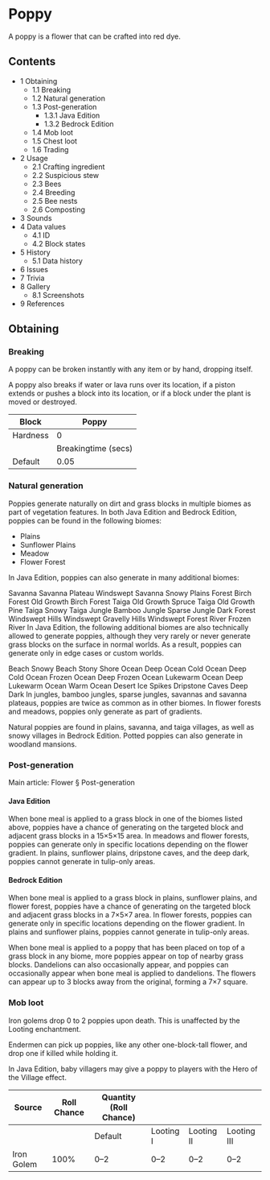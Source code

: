 # Poppy
A poppy is a flower that can be crafted into red dye.

## Contents
- 1 Obtaining
	- 1.1 Breaking
	- 1.2 Natural generation
	- 1.3 Post-generation
		- 1.3.1 Java Edition
		- 1.3.2 Bedrock Edition
	- 1.4 Mob loot
	- 1.5 Chest loot
	- 1.6 Trading
- 2 Usage
	- 2.1 Crafting ingredient
	- 2.2 Suspicious stew
	- 2.3 Bees
	- 2.4 Breeding
	- 2.5 Bee nests
	- 2.6 Composting
- 3 Sounds
- 4 Data values
	- 4.1 ID
	- 4.2 Block states
- 5 History
	- 5.1 Data history
- 6 Issues
- 7 Trivia
- 8 Gallery
	- 8.1 Screenshots
- 9 References

## Obtaining
### Breaking
A poppy can be broken instantly with any item or by hand, dropping itself.

A poppy also breaks if water or lava runs over its location, if a piston extends or pushes a block into its location, or if a block under the plant is moved or destroyed.

| Block    | Poppy               |
|----------|---------------------|
| Hardness | 0                   |
|          | Breakingtime (secs) |
| Default  | 0.05                |

### Natural generation
Poppies generate naturally on dirt and grass blocks in multiple biomes as part of vegetation features. In both Java Edition and Bedrock Edition, poppies can be found in the following biomes:

- Plains
- Sunflower Plains
- Meadow
- Flower Forest

In Java Edition, poppies can also generate in many additional biomes:


Savanna
Savanna Plateau
Windswept Savanna
Snowy Plains
Forest
Birch Forest
Old Growth Birch Forest
Taiga
Old Growth Spruce Taiga
Old Growth Pine Taiga
Snowy Taiga
Jungle
Bamboo Jungle
Sparse Jungle
Dark Forest
Windswept Hills
Windswept Gravelly Hills
Windswept Forest
River
Frozen River
In Java Edition, the following additional biomes are also technically allowed to generate poppies, although they very rarely or never generate grass blocks on the surface in normal worlds. As a result, poppies can generate only in edge cases or custom worlds.


Beach
Snowy Beach
Stony Shore
Ocean
Deep Ocean
Cold Ocean
Deep Cold Ocean
Frozen Ocean
Deep Frozen Ocean
Lukewarm Ocean
Deep Lukewarm Ocean
Warm Ocean
Desert
Ice Spikes
Dripstone Caves
Deep Dark
In jungles, bamboo jungles, sparse jungles, savannas and savanna plateaus, poppies are twice as common as in other biomes. In flower forests and meadows, poppies only generate as part of gradients.

Natural poppies are found in plains, savanna, and taiga villages, as well as snowy villages in Bedrock Edition. Potted poppies can also generate in woodland mansions.


### Post-generation
Main article: Flower § Post-generation
#### Java Edition
When bone meal is applied to a grass block in one of the biomes listed above, poppies have a chance of generating on the targeted block and adjacent grass blocks in a 15×5×15 area. In meadows and flower forests, poppies can generate only in specific locations depending on the flower gradient. In plains, sunflower plains, dripstone caves, and the deep dark, poppies cannot generate in tulip-only areas.

#### Bedrock Edition
When bone meal is applied to a grass block in plains, sunflower plains, and flower forest, poppies have a chance of generating on the targeted block and adjacent grass blocks in a 7×5×7 area. In flower forests, poppies can generate only in specific locations depending on the flower gradient. In plains and sunflower plains, poppies cannot generate in tulip-only areas.

When bone meal is applied to a poppy that has been placed on top of a grass block in any biome, more poppies appear on top of nearby grass blocks. Dandelions can also occasionally appear, and poppies can occasionally appear when bone meal is applied to dandelions. The flowers can appear up to 3 blocks away from the original, forming a 7×7 square.

### Mob loot
Iron golems drop 0 to 2 poppies upon death. This is unaffected by the Looting enchantment.

Endermen can pick up poppies, like any other one-block-tall flower, and drop one if killed while holding it.

In Java Edition, baby villagers may give a poppy to players with the Hero of the Village effect.

| Source     | Roll Chance | Quantity (Roll Chance) |           |            |             |
|------------|-------------|------------------------|-----------|------------|-------------|
|            |             | Default                | Looting I | Looting II | Looting III |
| Iron Golem | 100%        | 0–2                    | 0–2       | 0–2        | 0–2         |

